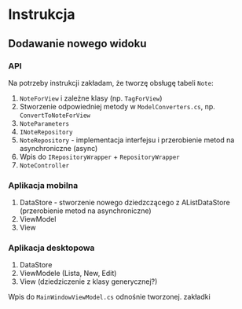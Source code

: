# Instrukcja

## Dodawanie nowego widoku

### API

Na potrzeby instrukcji zakładam, że tworzę obsługę tabeli `Note`:
1. `NoteForView` i zależne klasy (np. `TagForView`)
2. Stworzenie odpowiedniej metody w `ModelConverters.cs`, np. `ConvertToNoteForView`
2. `NoteParameters`
3. `INoteRepository`
4. `NoteRepository` - implementacja interfejsu i przerobienie metod na asynchroniczne (async)
5. Wpis do `IRepositoryWrapper` + `RepositoryWrapper`
6. `NoteController`


### Aplikacja mobilna
1. DataStore - stworzenie nowego dziedzczącego z AListDataStore (przerobienie metod na asynchroniczne)
2. ViewModel
3. View

### Aplikacja desktopowa
1. DataStore
2. ViewModele (Lista, New, Edit)
3. View (dziedziczenie z klasy generycznej?)

Wpis do `MainWindowViewModel.cs` odnośnie tworzonej. zakładki